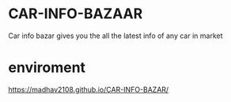# CAR-INFO-BAZAAR
Car info bazar gives you the all the latest info of any car in market

# enviroment 
https://madhav2108.github.io/CAR-INFO-BAZAR/
